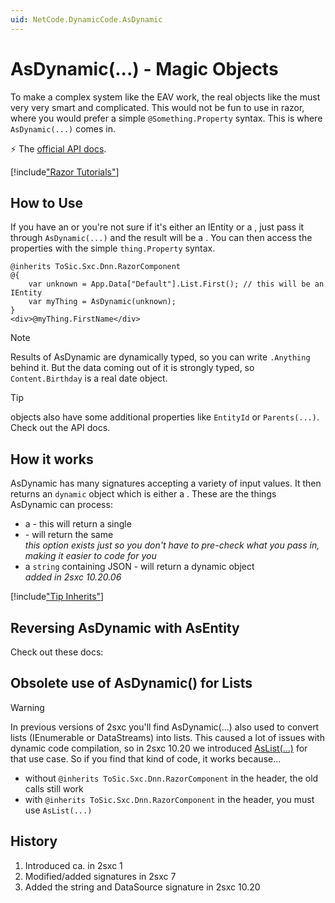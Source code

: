 ```yaml
---
uid: NetCode.DynamicCode.AsDynamic
---
```

# AsDynamic(...) - Magic Objects

To make a complex system like the EAV work, the real objects like the [](xref:ToSic.Eav.Data.IEntity) must very very smart and complicated. This would not be fun to use in razor, where you would prefer a simple `@Something.Property` syntax. This is where `AsDynamic(...)` comes in. 

⚡ The [official API docs](xref:ToSic.Sxc.Code.IDynamicCode.AsDynamic(System.Object)).


[!include["Razor Tutorials"](../../shared/tutorials/razor.md)]


## How to Use

If you have an [](xref:ToSic.Eav.Data.IEntity) 
or you're not sure if it's either an IEntity or a [](xref:ToSic.Sxc.Data.IDynamicEntity), 
just pass it through `AsDynamic(...)` and the result will be a [](xref:ToSic.Sxc.Data.IDynamicEntity). 
You can then access the properties with the simple `thing.Property` syntax.

```razor
@inherits ToSic.Sxc.Dnn.RazorComponent
@{
    var unknown = App.Data["Default"].List.First(); // this will be an IEntity
    var myThing = AsDynamic(unknown);
}
<div>@myThing.FirstName</div>
```

> [!NOTE]
> Results of AsDynamic are dynamically typed, so you can write `.Anything` behind it. 
> But the data coming out of it is strongly typed, so `Content.Birthday` is a real date object.

> [!TIP]
> [](xref:ToSic.Sxc.Data.IDynamicEntity) objects also have some additional properties like 
> `EntityId` or `Parents(...)`. Check out the API docs.

## How it works

AsDynamic has many signatures accepting a variety of input values. It then returns an `dynamic` object which is either a [](xref:ToSic.Sxc.Data.IDynamicEntity). These are the things AsDynamic can process:

* a [](xref:ToSic.Eav.Data.IEntity) - this will return a single [](xref:ToSic.Sxc.Data.IDynamicEntity)
* [](xref:ToSic.Sxc.Data.IDynamicEntity) - will return the same [](xref:ToSic.Sxc.Data.IDynamicEntity)  
  _this option exists just so you don't have to pre-check what you pass in, making it easier to code for you_
* a `string` containing JSON - will return a dynamic object [](xref:ToSic.Sxc.Data.DynamicJacket)   
  _added in 2sxc 10.20.06_

[!include["Tip Inherits"](../razor/_include-tip-inherits.md)]

## Reversing AsDynamic with AsEntity

Check out these docs: [](xref:NetCode.DynamicCode.AsEntity)

## Obsolete use of AsDynamic() for Lists

> [!WARNING]
> In previous versions of 2sxc you'll find AsDynamic(...) also used to convert lists (IEnumerable or DataStreams) into lists. 
> This caused a lot of issues with dynamic code compilation, so in 2sxc 10.20 we introduced [AsList(...)](xref:NetCode.DynamicCode.AsList) for that use case. So if you find that kind of code, it works because...
> * without `@inherits ToSic.Sxc.Dnn.RazorComponent` in the header, the old calls still work
> * with `@inherits ToSic.Sxc.Dnn.RazorComponent` in the header, you must use `AsList(...)`

## History

1. Introduced ca. in 2sxc 1
1. Modified/added signatures in 2sxc 7
1. Added the string and DataSource signature in 2sxc 10.20

